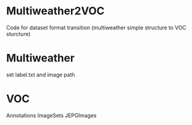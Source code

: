 # Multiweather2VOC
Code for dataset format transition (multiweather simple structure to VOC sturcture)

# Multiweather
set label.txt and image path

# VOC
Annotations
ImageSets
JEPGImages
